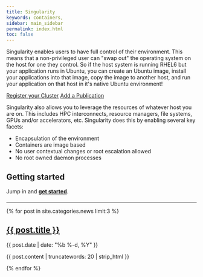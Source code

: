 ```yaml
---
title: Singularity
keywords: containers,
sidebar: main_sidebar
permalink: index.html
toc: false
---
```


Singularity enables users to have full control of their environment. This means that a non-privileged user can "swap out" the operating system on the host for one they control. So if the host system is running RHEL6 but your application runs in Ubuntu, you can create an Ubuntu image, install your applications into that image, copy the image to another host, and run your application on that host in it's native Ubuntu environment!


<a target="_blank" class="btn btn-primary navbar-btn cursorNorm" role="button" href="https://goo.gl/forms/D7ed1dfLeNvml6no1">Register your Cluster</a> <a target="_blank" href="https://goo.gl/forms/tGBKnKwplNyRZRSm2" class="btn btn-primary navbar-btn cursorNorm" role="button">Add a Publication</a>


Singularity also allows you to leverage the resources of whatever host you are on. This includes HPC interconnects, resource managers, file systems, GPUs and/or accelerators, etc. Singularity does this by enabling several key facets:

* Encapsulation of the environment
* Containers are image based
* No user contextual changes or root escalation allowed
* No root owned daemon processes

## Getting started

Jump in and <a href="/quickstart"><strong>get started</strong></a>.

<hr style="margin-top:20px">

<div class="row">
  {% for post in site.categories.news limit:3 %}
   <div class="col-md-4">
      <h2><a class="post-link" href="{{ post.url | remove: "/" }}">{{ post.title }}</a></h2>
      <span class="post-meta">{{ post.date | date: "%b %-d, %Y" }}</span>
      <p>{{ post.content | truncatewords: 20 | strip_html }}</p>  
   </div>
  {% endfor %}
</div>

